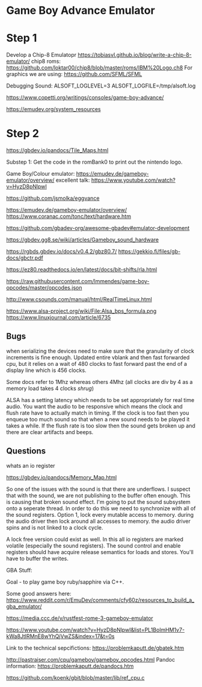 Game Boy Advance Emulator
====

Step 1
===
Develop a Chip-8 Emulatopr
https://tobiasvl.github.io/blog/write-a-chip-8-emulator/
chip8 roms: https://github.com/loktar00/chip8/blob/master/roms/IBM%20Logo.ch8
For graphics we are using: https://github.com/SFML/SFML

Debugging Sound: ALSOFT_LOGLEVEL=3 ALSOFT_LOGFILE=/tmp/alsoft.log

https://www.copetti.org/writings/consoles/game-boy-advance/

https://emudev.org/system_resources

Step 2
===

https://gbdev.io/pandocs/Tile_Maps.html

Substep 1:
Get the code in the romBank0 to print out the nintendo logo.

Game Boy/Colour emulator:
https://emudev.de/gameboy-emulator/overview/
excellent talk: https://www.youtube.com/watch?v=HyzD8pNlpwI

https://github.com/jsmolka/eggvance

https://emudev.de/gameboy-emulator/overview/
https://www.coranac.com/tonc/text/hardware.htm


https://github.com/gbadev-org/awesome-gbadev#emulator-development



https://gbdev.gg8.se/wiki/articles/Gameboy_sound_hardware


https://rgbds.gbdev.io/docs/v0.4.2/gbz80.7/
https://gekkio.fi/files/gb-docs/gbctr.pdf

https://ez80.readthedocs.io/en/latest/docs/bit-shifts/rla.html

https://raw.githubusercontent.com/lmmendes/game-boy-opcodes/master/opcodes.json

http://www.csounds.com/manual/html/RealTimeLinux.html

https://www.alsa-project.org/wiki/File:Alsa_bps_formula.png
https://www.linuxjournal.com/article/6735


Bugs
----
when serializing the devices need to make sure that the granularity of clock increments is fine enough.
Updated entire vblank and then fast forwarded cpu, but it relies on a wait of 480 clocks to 
fast forward past the end of a display line which is 456 clocks.

Some docs refer to 1Mhz whereas others 4Mhz (all clocks are div by 4 as a memory load takes 4 clocks *shrug*)

ALSA has a setting latency which needs to be set appropriately for real time audio.
You want the audio to be responsive which means the clock and flush rate have to actually match in timing.
If the clock is too fast then you enqueue too much sound so that when a new sound needs to be played
it takes a while. If the flush rate is too slow then the sound gets broken up and there are clear artifacts
and beeps.

Questions
---
whats an io register


https://gbdev.io/pandocs/Memory_Map.html



So one of the issues with the sound is that there are underflows. I suspect that with the sound, we are not publishing to the buffer often enough.
This is causing that broken sound effect.
I'm going to put the sound subsystem onto a seperate thread. In order to do this we need to synchronize with all of the sound registers.
Option 1, lock every mutable access to memory.
during the audio driver then lock around all accesses to memory. the audio driver spins and is not linked to a clock cycle.

A lock free version could exist as well.
In this all io registers are marked volatile (especially the sound registers). The sound control and enable registers should have acquire release semantics for loads and stores.
You'll have to buffer the writes.

GBA Stuff:


Goal - to play game boy ruby/sapphire via C++.

Some good answers here:
https://www.reddit.com/r/EmuDev/comments/cfy60z/resources_to_build_a_gba_emulator/

https://media.ccc.de/v/rustfest-rome-3-gameboy-emulator


https://www.youtube.com/watch?v=HyzD8pNlpwI&list=PL1BolmHM1v7-kWa8JtIRMnE8wYhQjVwZS&index=17&t=0s



Link to the technical sepcifictions: https://problemkaputt.de/gbatek.htm

http://pastraiser.com/cpu/gameboy/gameboy_opcodes.html
Pandoc information: https://problemkaputt.de/pandocs.htm

https://github.com/koenk/gbit/blob/master/lib/ref_cpu.c